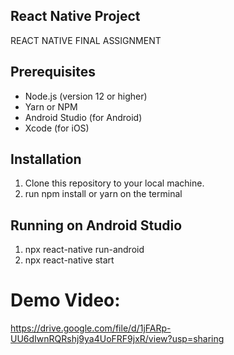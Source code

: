 ## React Native Project
REACT NATIVE FINAL ASSIGNMENT

## Prerequisites

- Node.js (version 12 or higher)
- Yarn or NPM
- Android Studio (for Android)
- Xcode (for iOS)

## Installation

1. Clone this repository to your local machine.
2. run npm install or yarn on the terminal

## Running on Android Studio

1. npx react-native run-android 
2. npx react-native start

# Demo Video: 

https://drive.google.com/file/d/1jFARp-UU6dIwnRQRshj9ya4UoFRF9jxR/view?usp=sharing

